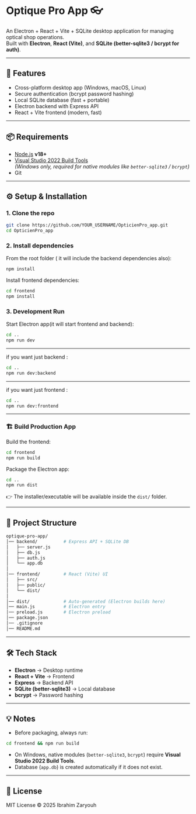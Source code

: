 # Optique Pro App 👓

An Electron + React + Vite + SQLite desktop application for managing optical shop operations.  
Built with **Electron**, **React (Vite)**, and **SQLite (better-sqlite3 / bcrypt for auth)**.

---

## 🚀 Features

- Cross-platform desktop app (Windows, macOS, Linux)
- Secure authentication (bcrypt password hashing)
- Local SQLite database (fast + portable)
- Electron backend with Express API
- React + Vite frontend (modern, fast)

---

## 📦 Requirements

- [Node.js](https://nodejs.org/) **v18+**
- [Visual Studio 2022 Build Tools](https://visualstudio.microsoft.com/)  
  _(Windows only, required for native modules like `better-sqlite3` / `bcrypt`)_
- Git

---

## ⚙️ Setup & Installation

### 1. Clone the repo
```bash
git clone https://github.com/YOUR_USERNAME/OpticienPro_app.git
cd OpticienPro_app
```

### 2. Install dependencies

From the root folder ( it will include the backend dependencies also):

```bash
npm install
```

Install frontend dependencies:

```bash
cd frontend
npm install
```

### 3. Development Run

Start Electron app(it will start frontend and backend):

```bash
cd ..
npm run dev
```

---

if you want just backend :

```bash
cd ..
npm run dev:backend
```

---

if you want just frontend :

```bash
cd ..
npm run dev:frontend
```

---


### 🏗 Build Production App

Build the frontend:

```bash
cd frontend
npm run build
```

Package the Electron app:

```bash
cd ..
npm run dist
```

👉 The installer/executable will be available inside the `dist/` folder.

---

## 📂 Project Structure

```bash
optique-pro-app/
│── backend/          # Express API + SQLite DB
│   ├── server.js
│   ├── db.js
│   ├── auth.js
│   └── app.db
│
│── frontend/         # React (Vite) UI
│   ├── src/
│   ├── public/
│   └── dist/
│
│── dist/             # Auto-generated (Electron builds here)
│── main.js           # Electron entry
│── preload.js        # Electron preload
│── package.json
│── .gitignore
│── README.md
```

---

## 🛠 Tech Stack

* **Electron** → Desktop runtime
* **React + Vite** → Frontend
* **Express** → Backend API
* **SQLite (better-sqlite3)** → Local database
* **bcrypt** → Password hashing

---

## 💡 Notes

* Before packaging, always run:

```bash
cd frontend && npm run build
```

* On Windows, native modules (`better-sqlite3`, `bcrypt`) require **Visual Studio 2022 Build Tools**.
* Database (`app.db`) is created automatically if it does not exist.

---

## 📜 License

MIT License © 2025 Ibrahim Zaryouh
